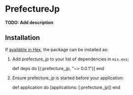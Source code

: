 # PrefectureJp

**TODO: Add description**

## Installation

If [available in Hex](https://hex.pm/docs/publish), the package can be installed as:

  1. Add prefecture_jp to your list of dependencies in `mix.exs`:

        def deps do
          [{:prefecture_jp, "~> 0.0.1"}]
        end

  2. Ensure prefecture_jp is started before your application:

        def application do
          [applications: [:prefecture_jp]]
        end
